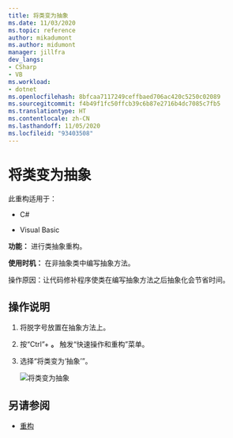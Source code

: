 ```yaml
---
title: 将类变为抽象
ms.date: 11/03/2020
ms.topic: reference
author: mikadumont
ms.author: midumont
manager: jillfra
dev_langs:
- CSharp
- VB
ms.workload:
- dotnet
ms.openlocfilehash: 8bfcaa7117249ceffbaed706ac420c5250c02089
ms.sourcegitcommit: f4b49f1fc50ffcb39c6b87e2716b4dc7085c7fb5
ms.translationtype: HT
ms.contentlocale: zh-CN
ms.lasthandoff: 11/05/2020
ms.locfileid: "93403508"
---
```

# <a name="make-class-abstract"></a>将类变为抽象

此重构适用于：

- C#

- Visual Basic

**功能：** 进行类抽象重构。

**使用时机：** 在非抽象类中编写抽象方法。

操作原因：让代码修补程序使类在编写抽象方法之后抽象化会节省时间。

## <a name="how-to"></a>操作说明

1. 将脱字号放置在抽象方法上。

2. 按“Ctrl”+ **。** 触发“快速操作和重构”菜单。

3. 选择“将类变为‘抽象’”。

    ![将类变为抽象](media/make-class-abstract.png)

## <a name="see-also"></a>另请参阅

- [重构](../refactoring-in-visual-studio.md)
